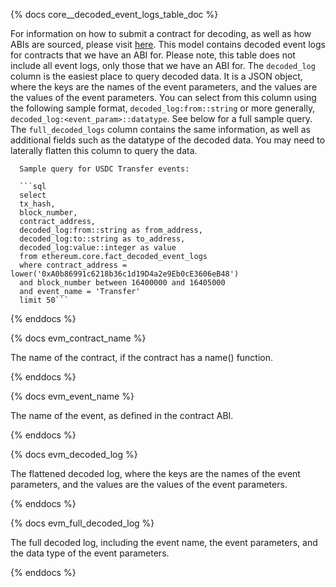 {% docs core__decoded_event_logs_table_doc %}

For information on how to submit a contract for decoding, as well as how ABIs are sourced, please visit [here](https://science.flipsidecrypto.xyz/abi-requestor/).
      This model contains decoded event logs for contracts that we have an ABI for. Please note, this table does not include all event logs, only those that we have an ABI for.
      The `decoded_log` column is the easiest place to query decoded data. It is a JSON object, where the keys are the names of the event parameters, and the values are the values of the event parameters.
      You can select from this column using the following sample format, `decoded_log:from::string` or more generally, `decoded_log:<event_param>::datatype`. See below for a full sample query.
      The `full_decoded_logs` column contains the same information, as well as additional fields such as the datatype of the decoded data. You may need to laterally flatten this column to query the data.
            
      Sample query for USDC Transfer events:
      
      ```sql
      select 
      tx_hash,
      block_number,
      contract_address,
      decoded_log:from::string as from_address,
      decoded_log:to::string as to_address,
      decoded_log:value::integer as value
      from ethereum.core.fact_decoded_event_logs
      where contract_address = lower('0xA0b86991c6218b36c1d19D4a2e9Eb0cE3606eB48')
      and block_number between 16400000 and 16405000
      and event_name = 'Transfer'
      limit 50```

{% enddocs %}

{% docs evm_contract_name %}

The name of the contract, if the contract has a name() function.

{% enddocs %}


{% docs evm_event_name %}

The name of the event, as defined in the contract ABI.

{% enddocs %}


{% docs evm_decoded_log %}

The flattened decoded log, where the keys are the names of the event parameters, and the values are the values of the event parameters.

{% enddocs %}


{% docs evm_full_decoded_log %}

The full decoded log, including the event name, the event parameters, and the data type of the event parameters.

{% enddocs %}

